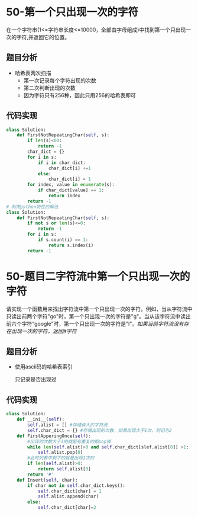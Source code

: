 # 50-第一个只出现一次的字符

在一个字符串(1<=字符串长度<=10000，全部由字母组成)中找到第一个只出现一次的字符,并返回它的位置。

## 题目分析

- 哈希表两次扫描
  - 第一次记录每个字符出现的次数
  - 第二次判断出现的次数
  - 因为字符只有256种，因此只用256的哈希表即可

## 代码实现

```python
class Solution:
    def FirstNotRepeatingChar(self, s):
        if len(s)<00:
            return -1
        char_dict = {}
        for i in s:
            if i in char_dict:
                char_dict[i] +=1
            else:
                char_dict[i] = 1
        for index, value in enumerate(s):
            if char_dict[value] == 1:
                return index
        return -1
# 利用python特性的解法
class Solution:
    def FirstNotRepeatingChar(self, s):
        if not s or len(s)<=0:
            return -1
        for i in s:
            if s.count(i) == 1:
                return s.index(i)
        return -1
```

# 50-题目二字符流中第一个只出现一次的字符

请实现一个函数用来找出字符流中第一个只出现一次的字符。例如，当从字符流中只读出前两个字符"go"时，第一个只出现一次的字符是"g"。当从该字符流中读出前六个字符“google"时，第一个只出现一次的字符是"l"。*如果当前字符流没有存在出现一次的字符，返回#字符*

## 题目分析

- 使用ascii码的哈希表索引

  只记录是否出现过

## 代码实现

```python
class Solution:
    def __ini__(self):
        self.alist = [] #存储读入的字符流
        self.char_dict = {} #存储出现的次数，如果出现大于1次，则记为2
    def FirstApperingOnce(self):
        #出现的次数大于1的就是有重复的都pop掉
        while len(self.alist)>0 and self.char_dict[slef.alist[0]] >1:
            self.alist.pop(0)
        #此时列表中剩下的就是出现1次的
        if len(self.alist)>0:
            return self.alist[0]
        return '#'
    def Insert(self, char):
        if char not in self.char_dict.keys():
            self.char_dict[char] = 1
            self.alist.append(char)
        else:
            self.char_dict[char]=2
```

